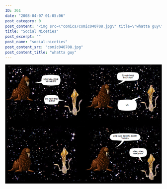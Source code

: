 ```yaml
---
ID: 361
date: "2008-04-07 01:05:06"
post_category: 0
post_content: "<img src=\"comics/comic040708.jpg\" title=\"whatta guy\" />"
title: "Social Niceties"
post_excerpt: ""
post_name: "social-niceties"
post_content_src: "comic040708.jpg"
post_content_title: "whatta guy"
---
```



[![whatta guy](/comics-hi-res/comic040708.jpg)](/comics-hi-res/comic040708.jpg)
